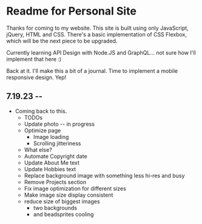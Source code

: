 # Readme for Personal Site

Thanks for coming to my website.  This site is built using only JavaScript, jQuery, HTML and CSS.  There's a basic implementation of CSS Flexbox, which will be the next piece to be upgraded.

Currently learning API Design with Node.JS and GraphQL... not sure how I'll implement that here :)

Back at it.  I'll make this a bit of a journal.  Time to implement a mobile responsive design.  Yep!

## 7.19.23 --
- Coming back to this.
    - TODOs
    - Update photo -- in progress
    - Optimize page
        - Image loading
        - Scrolling jitteriness
    - What else?
    - Automate Copyright date
    - Update About Me text
    - Update Hobbies text
    - Replace background image with something less hi-res and busy
    - Remove Projects section
    - Fix image optimization for different sizes
    - Make image size display consistent
    - reduce size of biggest images
        - two backgrounds
        - and beadsprites cooling